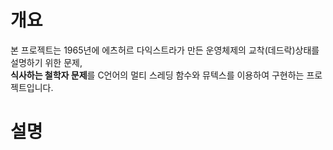 # 개요
본 프로젝트는 1965년에 에츠허르 다익스트라가 만든 운영체제의 교착(데드락)상태를 설명하기 위한 문제,</br>**식사하는 철학자 문제**를
C언어의 멀티 스레딩 함수와 뮤텍스를 이용하여 구현하는 프로젝트입니다.

# 설명
